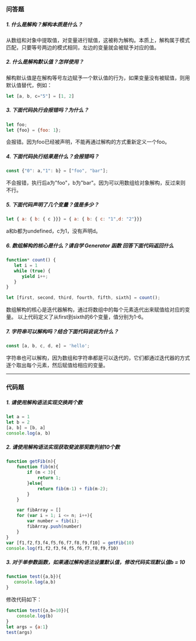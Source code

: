 ### 问答题
##### 1. 什么是解构？解构本质是什么？
从数组和对象中提取值，对变量进行赋值，这被称为解构。本质上，解构属于模式匹配，只要等号两边的模式相同，左边的变量就会被赋予对应的值。
##### 2. 什么是解构默认值？怎样使用？
解构默认值是在解构等号左边赋予一个默认值的行为，如果变量没有被赋值，则用默认值替代，例如：
```javascript
let [a, b, c="5"] = [1, 2]
```
##### 3. 下面代码执行会报错吗？为什么？
```javascript
let foo;
let {foo} = {foo: 1};
```
会报错。因为foo已经被声明，不能再通过解构的方式重新定义一个foo。
##### 4. 下面代码执行结果是什么？会报错吗？
```javascript
const {"0": a,"1": b} = ["foo", "bar"];
```
不会报错，执行后a为"foo"，b为"bar"。因为可以用数组给对象解构，反过来则不行。
##### 5. 下面代码声明了几个变量？值是多少？
```javascript
let { a: { b: { c }}} = { a: { b: { c: "1",d: "2"}}}
```
a和b都为undefined，c为1，没有声明d。
##### 6. 数组解构的核心是什么？请自学 Generator 函数 回答下面代码返回什么
```javascript
function* count() {
   let i = 1
   while (true) {
      yield i++;
   }
}

let [first, second, third, fourth, fifth, sixth] = count();
```
数组解构的核心是迭代器解构，通过将数组中的每个元素迭代出来赋值给对应的变量。
以上代码定义了从first到sixth的6个变量，值分别为1-6。
##### 7. 字符串可以解构吗？结合下面代码说说为什么？
```javascript
const [a, b, c, d, e] = 'hello';
```
字符串也可以解构，因为数组和字符串都是可以迭代的，它们都通过迭代器的方式逐个取出每个元素，然后赋值给相应的变量。

---
### 代码题
##### 1. 请使用解构语法实现交换两个数
```javascript
let a = 1
let b = 2
[a, b] = [b, a]
console.log(a, b)
```
##### 2. 请使用解构语法实现获取斐波那契数列前10个数
```javascript
function getFib(n){
    function fib(m){
        if (m < 3){
            return 1;
        }else{
            return fib(m-1) + fib(m-2);
        }
    }

    var fibArray = []
    for (var i = 1; i <= n; i++){
        var number = fib(i);
        fibArray.push(number)
    }
}
var [f1,f2,f3,f4,f5,f6,f7,f8,f9,f10] = getFib(10)
console.log(f1,f2,f3,f4,f5,f6,f7,f8,f9,f10)
```
##### 3. 对于单参数函数，如果通过解构语法设置默认值，修改代码实现默认值b = 10
```javascript
function test({a,b}){
   console.log(a,b)
}
```
修改代码如下：
```javascript
function test({a,b=10}){
    console.log(b)
}
let args = {a:1}
test(args)
```